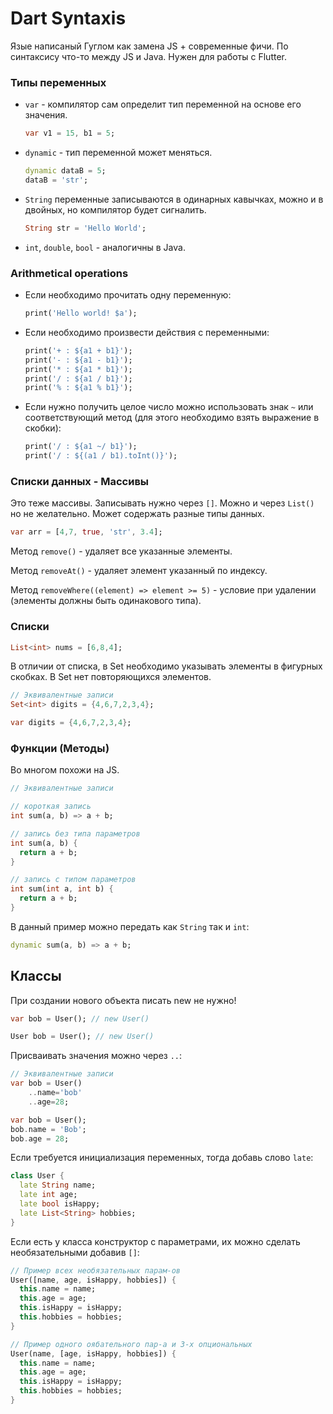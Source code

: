 # Dart Syntaxis
Язые написаный Гуглом как замена JS + современные фичи. По синтаксису что-то между JS и Java.
Нужен для работы с Flutter.


### Типы переменных
* `var` - компилятор сам определит тип переменной на основе его значения.
    ```dart
    var v1 = 15, b1 = 5;
    ```
  
* `dynamic` - тип переменной может меняться.
    ```dart
    dynamic dataB = 5;
    dataB = 'str';
    ```

* `String` переменные записываются в одинарных кавычках, можно и в двойных, но компилятор будет сигналить.
    ```dart
    String str = 'Hello World';
    ```

* `int`, `double`, `bool` - аналогичны в Java.


### Arithmetical operations
* Если необходимо прочитать одну переменную:
    ```dart
    print('Hello world! $a');
    ```
* Если необходимо произвести действия с переменными:
    ```dart
    print('+ : ${a1 + b1}');
    print('- : ${a1 - b1}');
    print('* : ${a1 * b1}');
    print('/ : ${a1 / b1}');
    print('% : ${a1 % b1}');
    ```
* Если нужно получить целое число можно использовать знак `~` или соответствующий метод (для этого необходимо взять выражение в скобки):
    ```dart
    print('/ : ${a1 ~/ b1}');
    print('/ : ${(a1 / b1).toInt()}');
    ```

### Списки данных - Массивы
Это теже массивы. Записывать нужно через `[]`. Можно и через `List()` но не желательно.
Может содержать разные типы данных.
```dart
var arr = [4,7, true, 'str', 3.4];
```

Метод `remove()` - удаляет все указанные элементы.

Метод `removeAt()` - удаляет элемент указанный по индексу.

Метод `removeWhere((element) => element >= 5)` - условие при удалении (элементы должны быть одинакового типа).


### Списки
```dart
List<int> nums = [6,8,4];
```
В отличии от списка, в Set необходимо указывать элементы в фигурных скобках.
В Set нет повторяющихся элементов. 

```dart
// Эквивалентные записи
Set<int> digits = {4,6,7,2,3,4};

var digits = {4,6,7,2,3,4};
```

### Функции (Методы)
Во многом похожи на JS.

```dart
// Эквивалентные записи

// короткая запись
int sum(a, b) => a + b;

// запись без типа параметров
int sum(a, b) {
  return a + b;
}

// запись с типом параметров
int sum(int a, int b) {
  return a + b;
}
```

В данный пример можно передать как `String` так и `int`:
```dart
dynamic sum(a, b) => a + b;
```


## Классы
При создании нового объекта писать new не нужно!
```dart
var bob = User(); // new User()

User bob = User(); // new User()
```

Присваивать значения можно через `..`:
```dart
// Эквивалентные записи
var bob = User()
    ..name='bob'
    ..age=28;

var bob = User();
bob.name = 'Bob';
bob.age = 28;
```

Если требуется инициализация переменных, тогда добавь слово `late`:
```dart
class User {
  late String name;
  late int age;
  late bool isHappy;
  late List<String> hobbies;
}
```
Если есть у класса конструктор с параметрами, их можно сделать необязательными добавив `[]`:
```dart
// Пример всех необязательных парам-ов
User([name, age, isHappy, hobbies]) {
  this.name = name;
  this.age = age;
  this.isHappy = isHappy;
  this.hobbies = hobbies;
}

// Пример одного оябательного пар-а и 3-х опциональных
User(name, [age, isHappy, hobbies]) {
  this.name = name;
  this.age = age;
  this.isHappy = isHappy;
  this.hobbies = hobbies;
}
```

